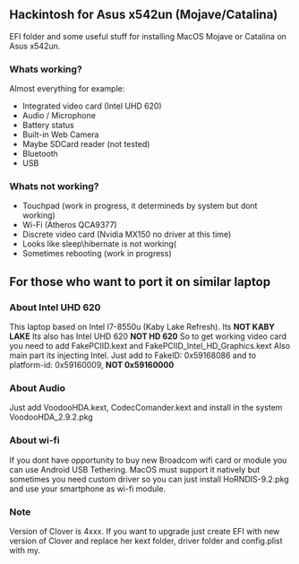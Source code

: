 ## Hackintosh for Asus x542un (Mojave/Catalina)

EFI folder and some useful stuff for installing MacOS Mojave or Catalina on Asus x542un.

### Whats working?
Almost everything for example:

- Integrated video card (Intel UHD 620)
- Audio / Microphone
- Battery status
- Built-in Web Camera
- Maybe SDCard reader (not tested)
- Bluetooth
- USB

### Whats not working?

- Touchpad (work in progress, it determineds by system but dont working)
- Wi-Fi (Atheros QCA9377)
- Discrete video card (Nvidia MX150 no driver at this time)
- Looks like sleep\hibernate is not working(
- Sometimes rebooting (work in progress)

## For those who want to port it on similar laptop

### About Intel UHD 620

This laptop based on Intel I7-8550u (Kaby Lake Refresh). Its **NOT KABY LAKE**
Its also has Intel UHD 620 **NOT HD 620**
So to get working video card you need to add FakePCIID.kext and FakePCIID_Intel_HD_Graphics.kext
Also main part its injecting Intel. Just add to FakeID: 0x59168086 and to platform-id: 0x59160009, **NOT 0x59160000**

### About Audio

Just add VoodooHDA.kext, CodecComander.kext and install in the system VoodooHDA_2.9.2.pkg

### About wi-fi

If you dont have opportunity to buy new Broadcom wifi card or module you can use Android USB Tethering.
MacOS must support it natively but sometimes you need custom driver so you can just install HoRNDIS-9.2.pkg and use your smartphone as wi-fi module.

### Note
Version of Clover is 4xxx. If you want to upgrade just create EFI with new version of Clover and replace her kext folder, driver folder and config.plist with my.
